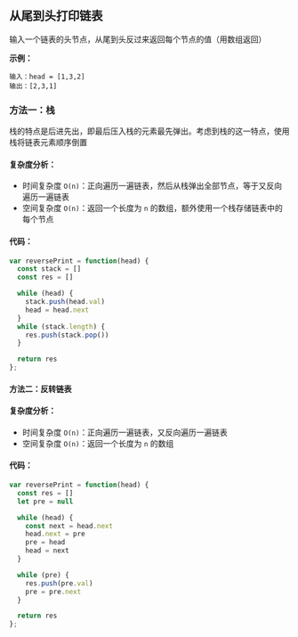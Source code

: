 ## 从尾到头打印链表
输入一个链表的头节点，从尾到头反过来返回每个节点的值（用数组返回）

**示例：**
```
输入：head = [1,3,2]
输出：[2,3,1]
```

### 方法一：栈
栈的特点是后进先出，即最后压入栈的元素最先弹出。考虑到栈的这一特点，使用栈将链表元素顺序倒置

#### 复杂度分析：
- 时间复杂度 `O(n)`：正向遍历一遍链表，然后从栈弹出全部节点，等于又反向遍历一遍链表 
- 空间复杂度 `O(n)`：返回一个长度为 `n` 的数组，额外使用一个栈存储链表中的每个节点

#### 代码：
```JavaScript
var reversePrint = function(head) {
  const stack = []
  const res = []

  while (head) {
    stack.push(head.val)
    head = head.next
  }
  while (stack.length) {
    res.push(stack.pop())
  }

  return res
};
```

#### 方法二：反转链表
#### 复杂度分析：
- 时间复杂度 `O(n)`：正向遍历一遍链表，又反向遍历一遍链表
- 空间复杂度 `O(n)`：返回一个长度为 `n` 的数组

#### 代码：
```JavaScript
var reversePrint = function(head) {
  const res = []
  let pre = null

  while (head) {
    const next = head.next
    head.next = pre
    pre = head
    head = next
  }

  while (pre) {
    res.push(pre.val)
    pre = pre.next
  }

  return res
};
```
